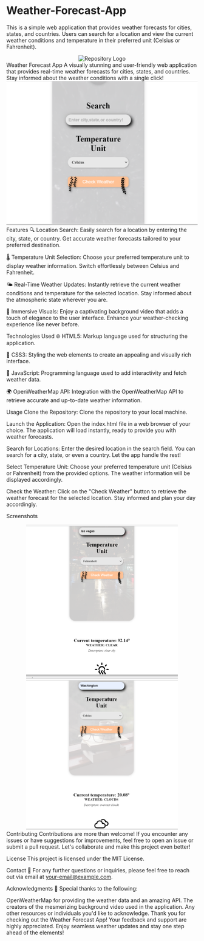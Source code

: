 # Weather-Forecast-App
This is a simple web application that provides weather forecasts for cities, states, and countries. Users can search for a location and view the current weather conditions and temperature in their preferred unit (Celsius or Fahrenheit).
<div align="center">
  <img src="repository_logo.png" alt="Repository Logo" width="200" height="200">
</div>
Weather Forecast App
A visually stunning and user-friendly web application that provides real-time weather forecasts for cities, states, and countries. Stay informed about the weather conditions with a single click!

<div align="center">
  <img src="screenshot.png" alt="Weather Forecast App Screenshot">
</div>
Features
🔍 Location Search: Easily search for a location by entering the city, state, or country. Get accurate weather forecasts tailored to your preferred destination.

🌡️ Temperature Unit Selection: Choose your preferred temperature unit to display weather information. Switch effortlessly between Celsius and Fahrenheit.

🌤️ Real-Time Weather Updates: Instantly retrieve the current weather conditions and temperature for the selected location. Stay informed about the atmospheric state wherever you are.

🎥 Immersive Visuals: Enjoy a captivating background video that adds a touch of elegance to the user interface. Enhance your weather-checking experience like never before.

Technologies Used
🌐 HTML5: Markup language used for structuring the application.

🎨 CSS3: Styling the web elements to create an appealing and visually rich interface.

🚀 JavaScript: Programming language used to add interactivity and fetch weather data.

🌍 OpenWeatherMap API: Integration with the OpenWeatherMap API to retrieve accurate and up-to-date weather information.

Usage
Clone the Repository: Clone the repository to your local machine.

Launch the Application: Open the index.html file in a web browser of your choice. The application will load instantly, ready to provide you with weather forecasts.

Search for Locations: Enter the desired location in the search field. You can search for a city, state, or even a country. Let the app handle the rest!

Select Temperature Unit: Choose your preferred temperature unit (Celsius or Fahrenheit) from the provided options. The weather information will be displayed accordingly.

Check the Weather: Click on the "Check Weather" button to retrieve the weather forecast for the selected location. Stay informed and plan your day accordingly.

Screenshots
<div align="center">
  <img src="screenshot_1.png" alt="Screenshot 1" width="400">
  <img src="screenshot_2.png" alt="Screenshot 2" width="400">
</div>
Contributing
Contributions are more than welcome! If you encounter any issues or have suggestions for improvements, feel free to open an issue or submit a pull request. Let's collaborate and make this project even better!

License
This project is licensed under the MIT License.

Contact
📧 For any further questions or inquiries, please feel free to reach out via email at your-email@example.com.

Acknowledgments
🌟 Special thanks to the following:

OpenWeatherMap for providing the weather data and an amazing API.
The creators of the mesmerizing background video used in the application.
Any other resources or individuals you'd like to acknowledge.
Thank you for checking out the Weather Forecast App! Your feedback and support are highly appreciated. Enjoy seamless weather updates and stay one step ahead of the elements!
